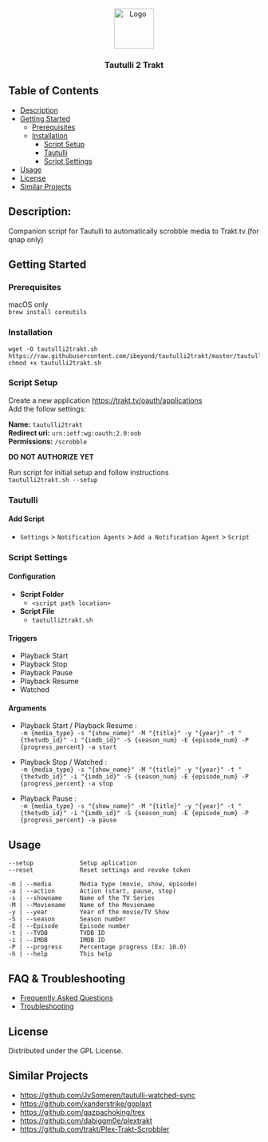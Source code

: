 <!-- PROJECT LOGO -->
<br />
<p align="center">
  <a href="https://github.com/Generator/tautulli2trakt">
    <img src="logo.png" alt="Logo" width="80" height="80">
  </a>

  <h3 align="center">Tautulli 2 Trakt</h3>

</p>

<!-- TABLE OF CONTENTS -->
## Table of Contents

* [Description](#description)
* [Getting Started](#getting-started)
   * [Prerequisites](#prerequisites)
   * [Installation](#installation)
     * [Script Setup](#script-setup)
     * [Tautulli](#tautulli)
     * [Script Settings](#script-settings)
* [Usage](#usage)
* [License](#license)
* [Similar Projects](#similar-projects)

## Description: 
Companion script for Tautulli to automatically scrobble media to Trakt.tv.(for qnap only)

## Getting Started
### Prerequisites
macOS only  
`brew install coreutils`
### Installation 
    wget -O tautulli2trakt.sh https://raw.githubusercontent.com/ibeyond/tautulli2trakt/master/tautulli2trakt.sh
    chmod +x tautulli2trakt.sh

### Script Setup
Create a new application https://trakt.tv/oauth/applications  
Add the follow settings:

**Name:** `tautulli2trakt`  
**Redirect uri:** `urn:ietf:wg:oauth:2.0:oob`  
**Permissions:** `/scrobble`


**DO NOT AUTHORIZE YET**

Run script for initial setup and follow instructions  
`tautulli2trakt.sh --setup`


### Tautulli

#### Add Script
- `Settings` > `Notification Agents` > `Add a Notification Agent` > `Script`

### Script Settings

#### Configuration
- **Script Folder**
  - `<script path location>`
- **Script File**
  - `tautulli2trakt.sh`

#### Triggers
- Playback Start 
- Playback Stop
- Playback Pause
- Playback Resume
- Watched 

#### Arguments
- Playback Start / Playback Resume :  
`-m {media_type} -s "{show_name}" -M "{title}" -y "{year}" -t "{thetvdb_id}" -i "{imdb_id}" -S {season_num} -E {episode_num} -P {progress_percent} -a start`  

- Playback Stop / Watched :  
`-m {media_type} -s "{show_name}" -M "{title}" -y "{year}" -t "{thetvdb_id}" -i "{imdb_id}" -S {season_num} -E {episode_num} -P {progress_percent} -a stop` 

- Playback Pause :   
`-m {media_type} -s "{show_name}" -M "{title}" -y "{year}" -t "{thetvdb_id}" -i "{imdb_id}" -S {season_num} -E {episode_num} -P {progress_percent} -a pause`


## Usage
```
--setup             Setup aplication
--reset             Reset settings and revoke token

-m | --media        Media type (movie, show, episode)
-a | --action       Action (start, pause, stop)
-s | --showname     Name of the TV Series
-M | --Moviename    Name of the Moviename
-y | --year         Year of the movie/TV Show
-S | --season       Season number
-E | --Episode      Episode number
-t | --TVDB         TVDB ID
-i | --IMDB         IMDB ID
-P | --progress     Percentage progress (Ex: 10.0)
-h | --help         This help
```

## FAQ & Troubleshooting
* [Frequently Asked Questions](https://github.com/Generator/tautulli2trakt/wiki/Frequently-Asked-Questions)  
* [Troubleshooting](https://github.com/Generator/tautulli2trakt/wiki/Troubleshooting)

## License
Distributed under the GPL License.

## Similar Projects 

- https://github.com/JvSomeren/tautulli-watched-sync   
- https://github.com/xanderstrike/goplaxt  
- https://github.com/gazpachoking/trex  
- https://github.com/dabiggm0e/plextrakt  
- https://github.com/trakt/Plex-Trakt-Scrobbler
